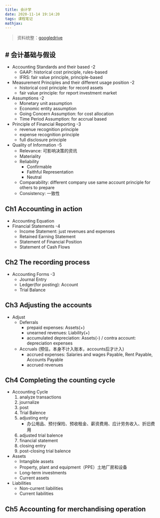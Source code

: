 ```yaml
---
title: 会计学
date: 2020-11-14 19:14:20
tags: 课程笔记
mathjax: 
---
```

> 资料统整：[googledrive](https://drive.google.com/drive/folders/1TleO6PzXxRUuRuJ5f9a4MuAQExydoYUH?usp=sharing)

## # 会计基础与假设

- Accounting Standards and their based -2
  - GAAP: historical cost principle, rules-based
  - IFRS: fair value principle, principle-based
- Measurement Principles and their different usage position -2
  - historical cost principle: for record assets
  - fair value principle: for report investment market
- Assumptions -2
  - Monetary unit assumption
  - Economic entity assumption
  - Going Concern Assumption: for cost allocation
  - Time Period Assumption: for accrual based
- Principle of Financial Reporting -3
  - revenue recognition principle
  - expense recognition principle
  - full disclosure principle
- Quality of Information -5
  - Relevance: 可影响决策的资讯
  - Materiality
  - Reliability
    - Confirmable
    - Faithful Representation
    - Neutral
  - Comparability: different company use same account principle for others to prepare
  - Consistency: 一致性

## Ch1 Accounting in action

- Accounting Equation
- Financial Statements -4
  - Income Statement: just revenues and expenses
  - Retained Earning Statement
  - Statement of Financial Position
  - Statement of Cash Flows

## Ch2 The recording process

- Accounting Forms -3
  - Journal Entry
  - Ledger(for posting): Account
  - Trial Balance

## Ch3 Adjusting the accounts

- Adjust
  - Deferrals
    - prepaid expenses: Assets(+)
    - unearned revenues: Liability(+)
    - accumulated depreciation: Assets(-) / contra account: depreciation expenses
  - Accruals (预估，本身不计入账本，accounts后才计入)
    - accrued expenses: Salaries and wages Payable, Rent Payable, Accounts Payable
    - accrued revenues



## Ch4 Completing the counting cycle

- Accounting Cycle
  1. analyze transactions
  2. journalize
  3. post
  4. Trial Balence
  5. adjusting enty 
     - 办公用品、预付保险、预收租金、薪资费用、应计劳务收入、折旧费用
  6. adjusted trial balence
  7. financial statement
  8. closing entry
  9. post-closing trial balence
- Assets
  - Intangible assets
  - Property, plant and equipment（PPE）土地厂房和设备
  - Long-term investments
  - Current assets
- Liabilities
  - Non-current liabilities
  - Current liabilities

## Ch5 Accounting for merchandising operation

